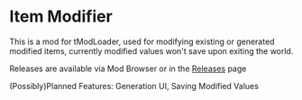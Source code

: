 # Item Modifier
This is a mod for tModLoader, used for modifying existing or generated modified items, currently modified values won't save upon exiting the world.

Releases are available via Mod Browser or in the [Releases](https://github.com/KryptonIon/ItemModifier/releases) page

(Possibly)Planned Features:
Generation UI,
Saving Modified Values